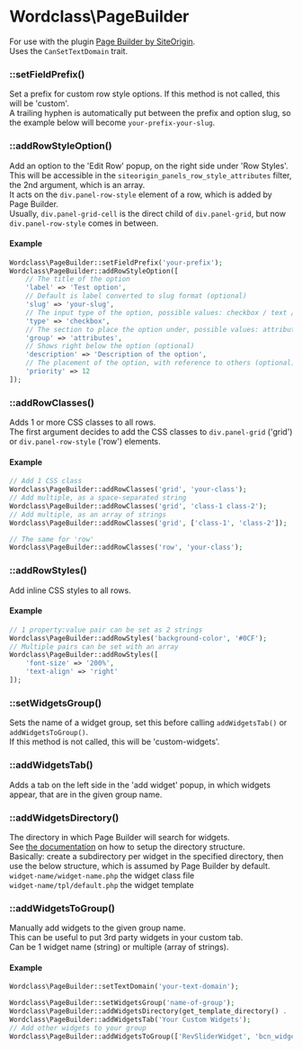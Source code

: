 # Wordclass\PageBuilder
For use with the plugin [Page Builder by SiteOrigin](https://wordpress.org/plugins/siteorigin-panels/).  
Uses the `CanSetTextDomain` trait.

### ::setFieldPrefix()
Set a prefix for custom row style options. If this method is not called, this will be 'custom'.  
A trailing hyphen is automatically put between the prefix and option slug, so the example below will become ```your-prefix-your-slug```.

### ::addRowStyleOption()
Add an option to the 'Edit Row' popup, on the right side under 'Row Styles'.  
This will be accessible in the `siteorigin_panels_row_style_attributes` filter, the 2nd argument, which is an array.  
It acts on the `div.panel-row-style` element of a row, which is added by Page Builder.  
Usually, `div.panel-grid-cell` is the direct child of `div.panel-grid`, but now `div.panel-row-style` comes in between.

#### Example
```php
Wordclass\PageBuilder::setFieldPrefix('your-prefix');
Wordclass\PageBuilder::addRowStyleOption([
    // The title of the option
    'label' => 'Test option',
    // Default is label converted to slug format (optional)
    'slug' => 'your-slug',
    // The input type of the option, possible values: checkbox / text / code / measurement / color / image / select
    'type' => 'checkbox',
    // The section to place the option under, possible values: attributes / layout / design
    'group' => 'attributes',
    // Shows right below the option (optional)
    'description' => 'Description of the option',
    // The placement of the option, with reference to others (optional)
    'priority' => 12
]);
```

### ::addRowClasses()
Adds 1 or more CSS classes to all rows.  
The first argument decides to add the CSS classes to `div.panel-grid` ('grid') or `div.panel-row-style` ('row') elements.

#### Example
```php
// Add 1 CSS class
Wordclass\PageBuilder::addRowClasses('grid', 'your-class');
// Add multiple, as a space-separated string
Wordclass\PageBuilder::addRowClasses('grid', 'class-1 class-2');
// Add multiple, as an array of strings
Wordclass\PageBuilder::addRowClasses('grid', ['class-1', 'class-2']);

// The same for 'row'
Wordclass\PageBuilder::addRowClasses('row', 'your-class');
```

### ::addRowStyles()
Add inline CSS styles to all rows.

#### Example
```php
// 1 property:value pair can be set as 2 strings
Wordclass\PageBuilder::addRowStyles('background-color', '#0CF');
// Multiple pairs can be set with an array
Wordclass\PageBuilder::addRowStyles([
    'font-size' => '200%',
    'text-align' => 'right'
]);
```

### ::setWidgetsGroup()
Sets the name of a widget group, set this before calling `addWidgetsTab()` or `addWidgetsToGroup()`.  
If this method is not called, this will be 'custom-widgets'.

### ::addWidgetsTab()
Adds a tab on the left side in the 'add widget' popup, in which widgets appear, that are in the given group name.

### ::addWidgetsDirectory()
The directory in which Page Builder will search for widgets.  
See [the documentation](https://siteorigin.com/docs/widgets-bundle/getting-started/creating-a-widget/) on how to setup the directory structure.  
Basically: create a subdirectory per widget in the specified directory, then use the below structure, which is assumed by Page Builder by default.  
`widget-name/widget-name.php` the widget class file  
`widget-name/tpl/default.php` the widget template

### ::addWidgetsToGroup()
Manually add widgets to the given group name.  
This can be useful to put 3rd party widgets in your custom tab.  
Can be 1 widget name (string) or multiple (array of strings).

#### Example
```php
Wordclass\PageBuilder::setTextDomain('your-text-domain');

Wordclass\PageBuilder::setWidgetsGroup('name-of-group');
Wordclass\PageBuilder::addWidgetsDirectory(get_template_directory() . '/widgets');
Wordclass\PageBuilder::addWidgetsTab('Your Custom Widgets');
// Add other widgets to your group
Wordclass\PageBuilder::addWidgetsToGroup(['RevSliderWidget', 'bcn_widget']);
```
